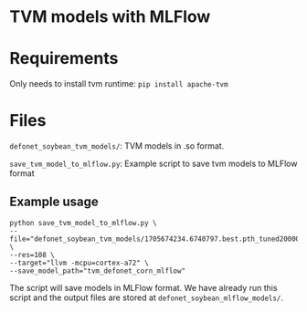 # TVM models with MLFlow

# Requirements
Only needs to install tvm runtime:
`pip install apache-tvm`


# Files
`defonet_soybean_tvm_models/`: TVM models  in .so format.

`save_tvm_model_to_mlflow.py`: Example script to save tvm models to MLFlow format

 

## Example usage 
```
python save_tvm_model_to_mlflow.py \
--file="defonet_soybean_tvm_models/1705674234.6740797.best.pth_tuned20000.so" \
--res=108 \
--target="llvm -mcpu=cortex-a72" \
--save_model_path="tvm_defonet_corn_mlflow"
```
The script will save models in MLFlow format.  We have already run this script and the output files are stored at `defonet_soybean_mlflow_models/`.
